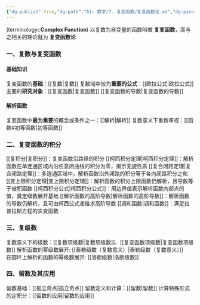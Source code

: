 ```yaml
---
{"dg-publish":true,"dg-path":"A1- 数学/7. 复变函数/复变函数论.md","dg-pinned":true,"tags":["Subject"],"permalink":"/A1- 数学/7. 复变函数/复变函数论/","pinned":true,"dgPassFrontmatter":true,"noteIcon":"","created":"2024-10-03T22:43:02.000+08:00","updated":"2025-07-20T13:03:06.097+08:00"}
---
```



(terminology::**Complex Function**)
以复数为自变量的函数叫做 **复变函数**，而与之相关的理论就为 **复变函数论**

### 一、复数与复变函数
#### 基础知识
复变函数的**基础**：[[复数\|复数]]
复数域中较为**重要的公式**：[[欧拉公式\|欧拉公式]]
主要的**研究对象**：[[复变函数\|复变函数]]
[[复变函数的导数\|复变函数的导数]]

#### 解析函数
复变函数中**最为重要**的概念或条件之一：[[解析\|解析]]
复数意义下重新审视：[[函数#初等函数\|初等函数]]

### 二、复变函数的积分
[[复积分\|复积分]]：复变函数沿路径的积分
[[柯西积分定理\|柯西积分定理]]：解析函数在单连通区域内沿任意闭曲线的积分为零，揭示无旋性质
[[复合闭路定理\|复合闭路定理]]：多连通区域中，解析函数沿外闭路的积分等于各内闭路积分之和
[[变上限积分定理\|变上限积分定理]]：解析函数的积分上限函数仍解析，且导数等于被积函数
[[柯西积分公式\|柯西积分公式]]：用边界值表示解析函数内部点的值，奠定级数展开基础
[[解析函数的高阶导数\|解析函数的高阶导数]]：解析函数的导数仍解析，且可由柯西公式递推求高阶导数
[[调和函数\|调和函数]]：满足拉普拉斯方程的实变函数

### 三、复级数
复数意义下的级数：[[复数项级数\|复数项级数]]、[[复变函数项级数\|复变函数项级数]]
解析函数的幂级数展开: [[泰勒级数（复数意义）\|泰勒级数（复数意义）]]      
在圆环上解析的函数的幂级数展开: [[洛朗级数\|洛朗级数]]  


### 四、留数及其应用
留数基础：[[孤立奇点\|孤立奇点]]
留数定义和计算：[[留数\|留数]]
计算特殊形式的定积分：[[留数的应用\|留数的应用]]

